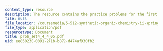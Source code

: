 ```yaml
---
content_type: resource
description: The resource contains the practice problems for the first exam.
file: null
file_location: /coursemedia/5-512-synthetic-organic-chemistry-ii-spring-2005/ee8502300091271bb872d474af930fb2_prob_set4_4_4_05.pdf
file_type: application/pdf
resourcetype: Document
title: prob_set4_4_4_05.pdf
uid: ee850230-0091-271b-b872-d474af930fb2
---
```

